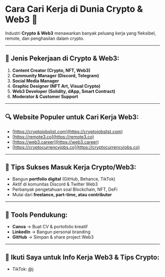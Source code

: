 # Cara Cari Kerja di Dunia Crypto & Web3 💼

Industri **Crypto & Web3** menawarkan banyak peluang kerja yang fleksibel, remote, dan penghasilan dalam crypto.

---

## 🚀 Jenis Pekerjaan di Crypto & Web3:
1. **Content Creator (Crypto, NFT, Web3)**
2. **Community Manager (Discord, Telegram)**
3. **Social Media Manager**
4. **Graphic Designer (NFT Art, Visual Crypto)**
5. **Web3 Developer (Solidity, dApp, Smart Contract)**
6. **Moderator & Customer Support**

---

## 🔍 Website Populer untuk Cari Kerja Web3:
- [https://cryptojobslist.com](https://cryptojobslist.com)
- [https://remote3.co](https://remote3.co)
- [https://web3.career](https://web3.career)
- [https://cryptocurrencyjobs.co](https://cryptocurrencyjobs.co)

---

## 📝 Tips Sukses Masuk Kerja Crypto/Web3:
- Bangun **portfolio digital** (GitHub, Behance, TikTok)
- Aktif di komunitas Discord & Twitter Web3
- Perbanyak pengetahuan soal Blockchain, NFT, DeFi
- Mulai dari **freelance, part-time, atau contributor**

---

## 📌 Tools Pendukung:
- **Canva** → Buat CV & portofolio kreatif
- **LinkedIn** → Bangun personal branding
- **GitHub** → Simpan & share project Web3

---

## 🔗 Ikuti Saya untuk Info Kerja Web3 & Tips Crypto:
- TikTok: [@j]()
